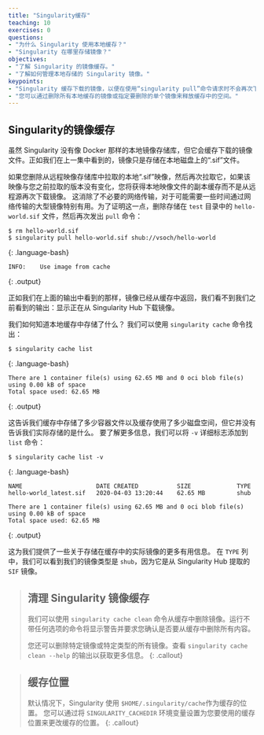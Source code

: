```yaml
---
title: "Singularity缓存"
teaching: 10
exercises: 0
questions:
- "为什么 Singularity 使用本地缓存？"
- "Singularity 在哪里存储镜像？"
objectives:
- "了解 Singularity 的镜像缓存。"
- "了解如何管理本地存储的 Singularity 镜像。"
keypoints:
- "Singularity 缓存下载的镜像，以便在使用“singularity pull”命令请求时不会再次下载未更改的镜像。"
- "您可以通过删除所有本地缓存的镜像或指定要删除的单个镜像来释放缓存中的空间。"
---
```


## Singularity的镜像缓存

虽然 Singularity 没有像 Docker 那样的本地镜像存储库，但它会缓存下载的镜像文件。正如我们在上一集中看到的，镜像只是存储在本地磁盘上的“.sif”文件。

如果您删除从远程映像存储库中拉取的本地“.sif”映像，然后再次拉取它，如果该映像与您之前拉取的版本没有变化，您将获得本地映像文件的副本缓存而不是从远程源再次下载镜像。 这消除了不必要的网络传输，对于可能需要一些时间通过网络传输的大型镜像特别有用。为了证明这一点，删除存储在 `test` 目录中的 `hello-world.sif` 文件，然后再次发出 `pull` 命令：

~~~
$ rm hello-world.sif
$ singularity pull hello-world.sif shub://vsoch/hello-world
~~~
{: .language-bash}

~~~
INFO:    Use image from cache
~~~
{: .output}

正如我们在上面的输出中看到的那样，镜像已经从缓存中返回，我们看不到我们之前看到的输出：显示正在从 Singularity Hub 下载镜像。

我们如何知道本地缓存中存储了什么？ 我们可以使用 `singularity cache` 命令找出：

~~~
$ singularity cache list
~~~
{: .language-bash}

~~~
There are 1 container file(s) using 62.65 MB and 0 oci blob file(s) using 0.00 kB of space
Total space used: 62.65 MB
~~~
{: .output}

这告诉我们缓存中存储了多少容器文件以及缓存使用了多少磁盘空间，但它并没有告诉我们实际存储的是什么。 要了解更多信息，我们可以将 `-v` 详细标志添加到 `list` 命令：

~~~
$ singularity cache list -v
~~~
{: .language-bash}

~~~
NAME                     DATE CREATED           SIZE             TYPE
hello-world_latest.sif   2020-04-03 13:20:44    62.65 MB         shub

There are 1 container file(s) using 62.65 MB and 0 oci blob file(s) using 0.00 kB of space
Total space used: 62.65 MB
~~~
{: .output}

这为我们提供了一些关于存储在缓存中的实际镜像的更多有用信息。 在 `TYPE` 列中，我们可以看到我们的镜像类型是 `shub`，因为它是从 Singularity Hub 提取的 `SIF` 镜像。

> ## 清理 Singularity 镜像缓存
> 我们可以使用 `singularity cache clean` 命令从缓存中删除镜像。运行不带任何选项的命令将显示警告并要求您确认是否要从缓存中删除所有内容。
>
> 您还可以删除特定镜像或特定类型的所有镜像。查看 `singularity cache clean --help` 的输出以获取更多信息。
{: .callout}

> ## 缓存位置
> 默认情况下，Singularity 使用 `$HOME/.singularity/cache`作为缓存的位置。 您可以通过将 `SINGULARITY_CACHEDIR` 环境变量设置为您要使用的缓存位置来更改缓存的位置。
{: .callout}

